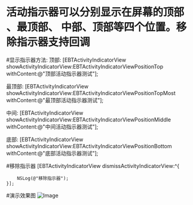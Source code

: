 # 活动指示器可以分别显示在屏幕的顶部 、最顶部、 中部、顶部等四个位置。移除指示器支持回调

#显示指示器方法:
 顶部:
 [EBTActivityIndicatorView showActivityIndicatorView:EBTActivityIndicatorViewPositionTop withContent:@"顶部活动指示器测试"];
 
 最顶部:
 [EBTActivityIndicatorView showActivityIndicatorView:EBTActivityIndicatorViewPositionTopMost withContent:@"最顶部活动指示器测试"];

中间:
[EBTActivityIndicatorView showActivityIndicatorView:EBTActivityIndicatorViewPositionMiddle withContent:@"中间活动指示器测试"];

底部:
  [EBTActivityIndicatorView showActivityIndicatorView:EBTActivityIndicatorViewPositionBottom withContent:@"底部活动指示器测试"];
  
#移除指示器
 [EBTActivityIndicatorView dismissActivityIndicatorView:^{
        
        NSLog(@"移除指示器");
    }];





#演示效果图
![Image](https://github.com/KBvsMJ/EBTActivityViewDemo-/blob/master/demogif/1.gif)
